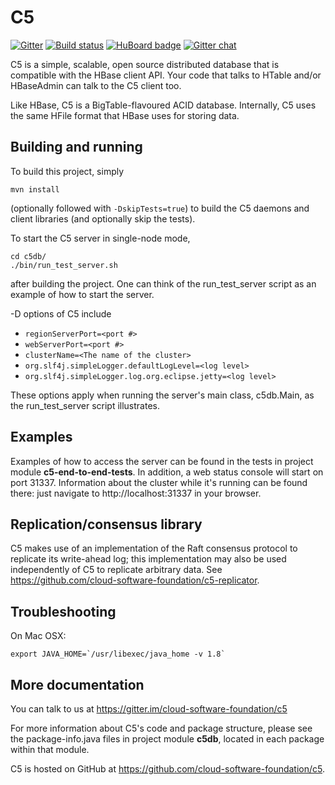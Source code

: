 C5
====================

[![Gitter](https://badges.gitter.im/Join%20Chat.svg)](https://gitter.im/cloud-software-foundation/c5?utm_source=badge&utm_medium=badge&utm_campaign=pr-badge&utm_content=badge)
[![Build status](https://travis-ci.org/cloud-software-foundation/c5.svg)](https://travis-ci.org/cloud-software-foundation/c5) [![HuBoard badge](http://img.shields.io/badge/Hu-Board-7965cc.svg)](https://huboard.com/cloud-software-foundation/c5)
[![Gitter chat](https://badges.gitter.im/gitterHQ/gitter.png)](https://gitter.im/cloud-software-foundation/c5)

C5 is a simple, scalable, open source distributed database that is compatible with the HBase client API. Your code
that talks to HTable and/or HBaseAdmin can talk to the C5 client too.

Like HBase, C5 is a BigTable-flavoured ACID database. Internally, C5 uses the same HFile format that HBase uses for storing data.

Building and running
--------------------
To build this project, simply

    mvn install

(optionally followed with `-DskipTests=true`) to build the C5 daemons and client libraries (and optionally skip the tests).

To start the C5 server in single-node mode,

    cd c5db/
    ./bin/run_test_server.sh

after building the project. One can think of the run_test_server script as an example of how to start the server.

-D options of C5 include

- `regionServerPort=<port #>`
- `webServerPort=<port #>`
- `clusterName=<The name of the cluster>`
- `org.slf4j.simpleLogger.defaultLogLevel=<log level>`
- `org.slf4j.simpleLogger.log.org.eclipse.jetty=<log level>`

These options apply when running the server's main class, c5db.Main, as the run_test_server script illustrates.

Examples
--------
Examples of how to access the server can be found in the tests in project module __c5-end-to-end-tests__. In
addition, a web status console will start on port 31337. Information about the cluster while it's running can be found there:
just navigate to http://localhost:31337 in your browser.

Replication/consensus library
---------------
C5 makes use of an implementation of the Raft consensus protocol to replicate its write-ahead log; this implementation may
also be used independently of C5 to replicate arbitrary data. See https://github.com/cloud-software-foundation/c5-replicator.

Troubleshooting
---------------
On Mac OSX:

    export JAVA_HOME=`/usr/libexec/java_home -v 1.8`

More documentation
------------------
You can talk to us at https://gitter.im/cloud-software-foundation/c5

For more information about C5's code and package structure, please see the package-info.java files in project module __c5db__,
located in each package within that module.

C5 is hosted on GitHub at https://github.com/cloud-software-foundation/c5.


